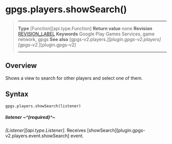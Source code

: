 # gpgs.players.showSearch()

> --------------------- ------------------------------------------------------------------------------------------
> __Type__              [Function][api.type.Function]
> __Return value__      none
> __Revision__          [REVISION_LABEL](REVISION_URL)
> __Keywords__          Google Play Games Services, game network, gpgs
> __See also__          [gpgs-v2.players.*][plugin.gpgs-v2.players]
>                       [gpgs-v2.*][plugin.gpgs-v2]
> --------------------- ------------------------------------------------------------------------------------------

## Overview

Shows a view to search for other players and select one of them.

## Syntax

	gpgs.players.showSearch(listener)

##### listener ~^(required)^~
_[Listener][api.type.Listener]._ Receives [showSearch][plugin.gpgs-v2.players.event.showSearch] event.